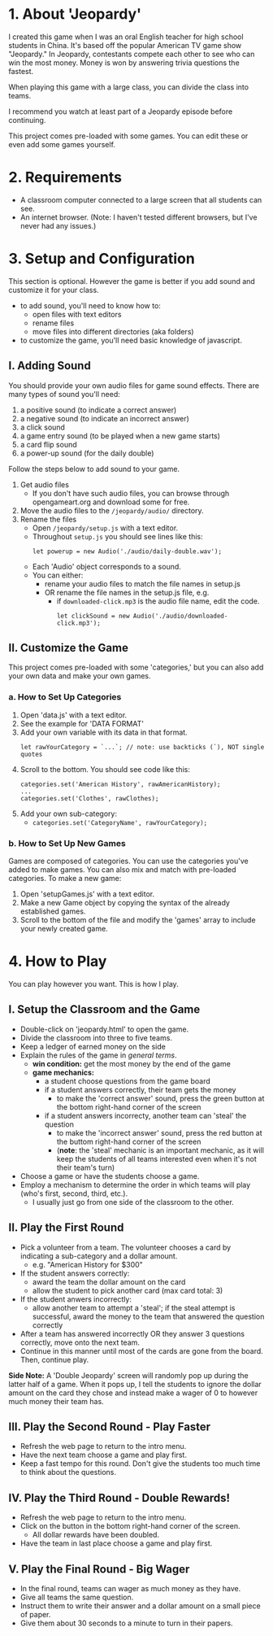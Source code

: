 # 1. About **'Jeopardy'**

I created this game when I was an oral English teacher for high school students in China. It's based off the popular American TV game show "Jeopardy." In Jeopardy, contestants compete each other to see who can win the most money. Money is won by answering trivia questions the fastest.

When playing this game with a large class, you can divide the class into teams.

I recommend you watch at least part of a Jeopardy episode before continuing.

This project comes pre-loaded with some games. You can edit these or even add some games yourself.

# 2. Requirements

  * A classroom computer connected to a large screen that all students can see.
  * An internet browser. (Note: I haven't tested different browsers, but I've never had any issues.)

# 3. Setup and Configuration

This section is optional. However the game is better if you add sound and customize it for your class.
  * to add sound, you'll need to know how to:
    - open files with text editors 
    - rename files
    - move files into different directories (aka folders)
  * to customize the game, you'll need basic knowledge of javascript.

## I. Adding Sound

You should provide your own audio files for game sound effects. There are many types of sound you'll need:
  1. a positive sound (to indicate a correct answer)
  1. a negative sound (to indicate an incorrect answer)
  1. a click sound
  1. a game entry sound (to be played when a new game starts)
  1. a card flip sound
  1. a power-up sound (for the daily double)

  Follow the steps below to add sound to your game.

1. Get audio files
    - If you don't have such audio files, you can browse through opengameart.org and download some for free. 
1. Move the audio files to the `/jeopardy/audio/` directory.
1. Rename the files
    - Open `/jeopardy/setup.js` with a text editor.
    - Throughout `setup.js` you should see lines like this:
        ```
        let powerup = new Audio('./audio/daily-double.wav');
        ```
    - Each 'Audio' object corresponds to a sound.
    - You can either:
      * rename your audio files to match the file names in setup.js 
      * OR rename the file names in the setup.js file, e.g. 
        - if `downloaded-click.mp3` is the audio file name, edit the code.
           ```
           let clickSound = new Audio('./audio/downloaded-click.mp3');
           ```

## II. Customize the Game

This project comes pre-loaded with some 'categories,' but you can also add your own data and make your own games.

### a. How to Set Up Categories

1. Open 'data.js' with a text editor.
1. See the example for 'DATA FORMAT'
1. Add your own variable with its data in that format.
    ```
    let rawYourCategory = `...`; // note: use backticks (`), NOT single quotes
    ```
1. Scroll to the bottom. You should see code like this:
    ```
    categories.set('American History', rawAmericanHistory);
    ...
    categories.set('Clothes', rawClothes);
    ```
1. Add your own sub-category:
    - `categories.set('CategoryName', rawYourCategory);`


### b. How to Set Up New Games

Games are composed of categories. You can use the categories you've added to make games. You can also mix and match with pre-loaded categories. To make a new game:

1. Open 'setupGames.js' with a text editor.
1. Make a new Game object by copying the syntax of the already established games.
1. Scroll to the bottom of the file and modify the 'games' array to include your newly created game. 

# 4. How to Play

You can play however you want. This is how I play.

## I. Setup the Classroom and the Game
* Double-click on 'jeopardy.html' to open the game.
* Divide the classroom into three to five teams.
* Keep a ledger of earned money on the side
* Explain the rules of the game in *general terms*.
  - **win condition:** get the most money by the end of the game
  - **game mechanics:**
    - a student choose questions from the game board
    - if a student answers correctly, their team gets the money
      - to make the 'correct answer' sound, press the green button at the bottom right-hand corner of the screen 
    - if a student answers incorrecty, another team can 'steal' the question
      - to make the 'incorrect answer' sound, press the red button at the buttom right-hand corner of the screen
      - (**note**: the 'steal' mechanic is an important mechanic, as it will keep the students of all teams interested even when it's not their team's turn) 
* Choose a game or have the students choose a game.
* Employ a mechanism to determine the order in which teams will play (who's first, second, third, etc.).
  - I usually just go from one side of the classroom to the other.

## II. Play the First Round
* Pick a volunteer from a team. The volunteer chooses a card by indicating a sub-category and a dollar amount.
  - e.g. "American History for $300"
* If the student answers correctly:
  - award the team the dollar amount on the card
  - allow the student to pick another card (max card total: 3)
* If the student anwers incorrectly:
  - allow another team to attempt a 'steal'; if the steal attempt is successful, award the money to the team that answered the question correctly
* After a team has answered incorrectly OR they answer 3 questions correctly, move onto the next team.
* Continue in this manner until most of the cards are gone from the board. Then, continue play.

**Side Note:** A 'Double Jeopardy' screen will randomly pop up during the latter half of a game. When it pops up, I tell the students to ignore the dollar amount on the card they chose and instead make a wager of 0 to however much money their team has.

## III. Play the Second Round - Play Faster
* Refresh the web page to return to the intro menu.
* Have the next team choose a game and play first.
* Keep a fast tempo for this round. Don't give the students too much time to think about the questions. 

## IV. Play the Third Round - Double Rewards!
* Refresh the web page to return to the intro menu.
* Click on the button in the bottom right-hand corner of the screen.
  - All dollar rewards have been doubled.
* Have the team in last place choose a game and play first.

## V. Play the Final Round - Big Wager
* In the final round, teams can wager as much money as they have.
* Give all teams the same question.
* Instruct them to write their answer and a dollar amount on a small piece of paper.
* Give them about 30 seconds to a minute to turn in their papers.
